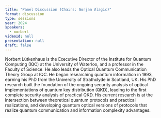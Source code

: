 ```yaml
---
title: "Panel Discussion (Chairs: Gorjan Alagic)"
format: discussion
type: sessions
year: 2024
speakers:
  - norbert
videoId: null
presentation: null
draft: false
---
```

Norbert Lütkenhaus is the Executive Director of the Institute for Quantum Computing (IQC) at the University of Waterloo, and a professor in the Faculty of Science. He also leads the Optical Quantum Communication Theory Group at IQC. He began researching quantum information in 1993, earning his PhD from the University of Strathclyde in Scotland, UK. His PhD research built the foundation of the ongoing security analysis of optical implementations of quantum key distribution (QKD), leading to the first complete security analysis of practical QKD. His current research is at the intersection between theoretical quantum protocols and practical realizations, and developing quantum optical versions of protocols that realize quantum communication and information complexity advantages. 



<!-- fields to use above: -->
<!-- videoId: "Vfl9pPh6ipI" -->
<!-- presentation: "/2024/sessions/slides/QCrypt2024InvitedDiamanti.pdf" -->

